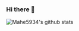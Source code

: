 ### Hi there 👋
![Mahe5934's github stats](https://github-readme-stats.vercel.app/api?username=MAHE5934&show_icons=true&theme=dracula&count_private=true&include_all_commits=true)

<!--
**Mahe5934/Mahe5934** is a ✨ _special_ ✨ repository because its `README.md` (this file) appears on your GitHub profile.

Here are some ideas to get you started:

- 🔭 I’m currently working on ...
- 🌱 I’m currently learning ...
- 👯 I’m looking to collaborate on ...
- 🤔 I’m looking for help with ...
- 💬 Ask me about ...
- 📫 How to reach me: ...
- 😄 Pronouns: ...
- ⚡ Fun fact: ...
-->
